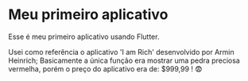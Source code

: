 <h1>Meu primeiro aplicativo </h1>

Esse é meu primeiro aplicativo usando Flutter.

Usei como referência o aplicativo 'I am Rich' desenvolvido por Armin Heinrich;
Basicamente a única função era mostrar uma pedra preciosa vermelha, porém o preço do aplicativo era de: $999,99 ! 😨

